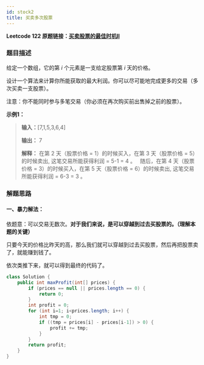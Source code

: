 ```yaml
---
id: stock2
title: 买卖多次股票
---
```


**Leetcode 122 原题链接：[买卖股票的最佳时机II](https://leetcode-cn.com/problems/best-time-to-buy-and-sell-stock-ii/)**

### 题目描述
给定一个数组，它的第 _i_ 个元素是一支给定股票第 _i_ 天的价格。

设计一个算法来计算你所能获取的最大利润。你可以尽可能地完成更多的交易（多次买卖一支股票）。

注意：你不能同时参与多笔交易（你必须在再次购买前出售掉之前的股票）。

**示例1：**
> **输入：**[7,1,5,3,6,4]
>
> **输出：** 7
>
> **解释：** 在第 2 天（股票价格 = 1）的时候买入，在第 3 天（股票价格 = 5）的时候卖出, 这笔交易所能获得利润 = 5-1 = 4 。
     随后，在第 4 天（股票价格 = 3）的时候买入，在第 5 天（股票价格 = 6）的时候卖出, 这笔交易所能获得利润 = 6-3 = 3 。

### 解题思路
#### 一、暴力解法：
依题意：可以交易无数次。**对于我们来说，是可以穿越到过去买股票的。（理解本题的关键）**

只要今天的价格比昨天的高，那么我们就可以穿越到过去买股票，然后再把股票卖了，就能赚到钱了。

依次类推下来，就可以得到最终的代码了。

```java
class Solution {
    public int maxProfit(int[] prices) {
        if (prices == null || prices.length == 0) {
            return 0;
        }
        int profit = 0;
        for (int i=1; i<prices.length; i++) {
            int tmp = 0;
            if ((tmp = prices[i] - prices[i-1]) > 0) {
                profit += tmp;
            }
        }
        return profit;
    }
}
```